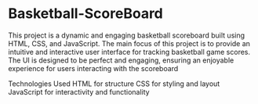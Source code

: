 # Basketball-ScoreBoard
This project is a dynamic and engaging basketball scoreboard built using HTML, CSS, and JavaScript. The main focus of this project is to provide an intuitive and interactive user interface for tracking basketball game scores. The UI is designed to be perfect and engaging, ensuring an enjoyable experience for users interacting with the scoreboard

Technologies Used
HTML for structure
CSS for styling and layout
JavaScript for interactivity and functionality

